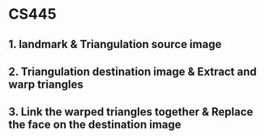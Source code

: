 # CS445

## 1. landmark & Triangulation source image

## 2. Triangulation destination image & Extract and warp triangles

## 3. Link the warped triangles together & Replace the face on the destination image
